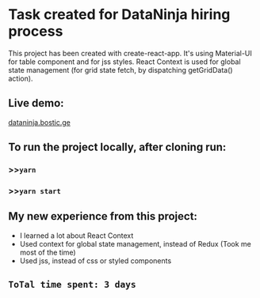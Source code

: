 # Task created for DataNinja hiring process

This project has been created with create-react-app.
It's using Material-UI for table component and for jss styles.
React Context is used for global state management (for grid state fetch, by dispatching getGridData() action).

## Live demo:

[dataninja.bostic.ge](https://dataninja.bostic.ge/)

## To run the project locally, after cloning run:

### >>`yarn`
### >>`yarn start`




## My new experience from this project:

* I learned a lot about React Context
* Used context for global state management, instead of Redux (Took me most of the time)
* Used jss, instead of css or styled components

## `ToTal time spent: 3 days`
